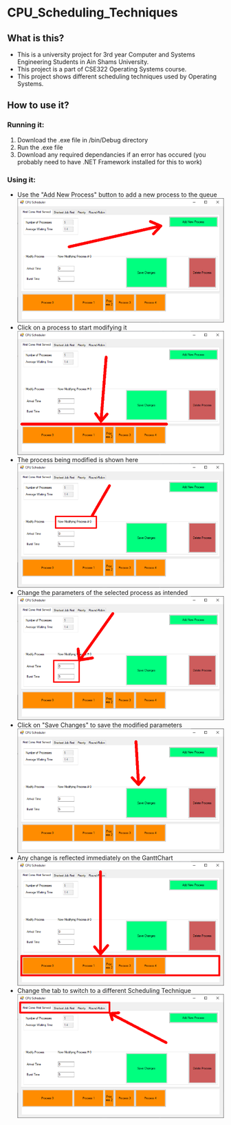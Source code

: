 # CPU_Scheduling_Techniques
## What is this?
- This is a university project for 3rd year Computer and Systems Engineering Students in Ain Shams University.
- This project is a part of CSE322 Operating Systems course.
- This project shows different scheduling techniques used by Operating Systems.
## How to use it?
### Running it:
1. Download the .exe file in /bin/Debug directory
2. Run the .exe file
3. Download any required dependancies if an error has occured (you probably need to have .NET Framework installed for this to work)
### Using it:
- Use the "Add New Process" button to add a new process to the queue
![addNewProcessBtn](./captures/addNewProcessBtn.png)
- Click on a process to start modifying it
![processBtn](./captures/processBtn.png)
- The process being modified is shown here
![processIndex](./captures/processIndex.png)
- Change the parameters of the selected process as intended
![processParameters](./captures/processParameters.png)
- Click on "Save Changes" to save the modified parameters
![saveChangesBtn](./captures/saveChangesBtn.png)
- Any change is reflected immediately on the GanttChart
![ganttChart](./captures/ganttChart.png)
- Change the tab to switch to a different Scheduling Technique
![schedulingTechnique](./captures/schedulingTechnique.png)
